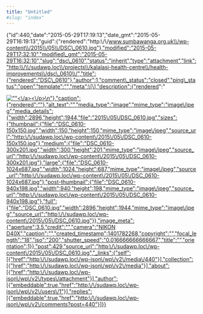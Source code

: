 ```yaml
---
title: "Untitled"
#slug: "index"
---
```


{"id":440,"date":"2015-05-29T17:19:13","date\_gmt":"2015-05-29T16:19:13","guid":{"rendered":"http:\\/\\/www.sumbawanga.org.uk\\/wp-content\\/2015\\/05\\/DSC\_0610.jpg"},"modified":"2015-05-29T17:32:10","modified\_gmt":"2015-05-29T16:32:10","slug":"dsc\_0610","status":"inherit","type":"attachment","link":"http:\\/\\/sudawp.loc\\/projects\\/kalalasi-health-centre\\/health-improvements\\/dsc\_0610\\/","title":{"rendered":"DSC\_0610"},"author":1,"comment\_status":"closed","ping\_status":"open","template":"","meta":\[\],"description":{"rendered":"

[![\"\"](\"http:\/\/sudawp.loc\/wp-content\/2015\/05\/DSC_0610-300x201.jpg\")<\\/a><\\/p>\\n"},"caption":{"rendered":""},"alt\_text":"","media\_type":"image","mime\_type":"image\\/jpeg","media\_details":{"width":2896,"height":1944,"file":"2015\\/05\\/DSC\_0610.jpg","sizes":{"thumbnail":{"file":"DSC\_0610-150x150.jpg","width":150,"height":150,"mime\_type":"image\\/jpeg","source\_url":"http:\\/\\/sudawp.loc\\/wp-content\\/2015\\/05\\/DSC\_0610-150x150.jpg"},"medium":{"file":"DSC\_0610-300x201.jpg","width":300,"height":201,"mime\_type":"image\\/jpeg","source\_url":"http:\\/\\/sudawp.loc\\/wp-content\\/2015\\/05\\/DSC\_0610-300x201.jpg"},"large":{"file":"DSC\_0610-1024x687.jpg","width":1024,"height":687,"mime\_type":"image\\/jpeg","source\_url":"http:\\/\\/sudawp.loc\\/wp-content\\/2015\\/05\\/DSC\_0610-1024x687.jpg"},"post-thumbnail":{"file":"DSC\_0610-940x198.jpg","width":940,"height":198,"mime\_type":"image\\/jpeg","source\_url":"http:\\/\\/sudawp.loc\\/wp-content\\/2015\\/05\\/DSC\_0610-940x198.jpg"},"full":{"file":"DSC\_0610.jpg","width":2896,"height":1944,"mime\_type":"image\\/jpeg","source\_url":"http:\\/\\/sudawp.loc\\/wp-content\\/2015\\/05\\/DSC\_0610.jpg"}},"image\_meta":{"aperture":3.5,"credit":"","camera":"NIKON D40X","caption":"","created\_timestamp":1401782268,"copyright":"","focal\_length":"18","iso":"200","shutter\_speed":"0.016666666666667","title":"","orientation":1}},"post":429,"source\_url":"http:\\/\\/sudawp.loc\\/wp-content\\/2015\\/05\\/DSC\_0610.jpg","\_links":{"self":\[{"href":"http:\\/\\/sudawp.loc\\/wp-json\\/wp\\/v2\\/media\\/440"}\],"collection":\[{"href":"http:\\/\\/sudawp.loc\\/wp-json\\/wp\\/v2\\/media"}\],"about":\[{"href":"http:\\/\\/sudawp.loc\\/wp-json\\/wp\\/v2\\/types\\/attachment"}\],"author":\[{"embeddable":true,"href":"http:\\/\\/sudawp.loc\\/wp-json\\/wp\\/v2\\/users\\/1"}\],"replies":\[{"embeddable":true,"href":"http:\\/\\/sudawp.loc\\/wp-json\\/wp\\/v2\\/comments?post=440"}\]}}](http:\/\/sudawp.loc\/wp-content\/2015\/05\/DSC_0610.jpg)